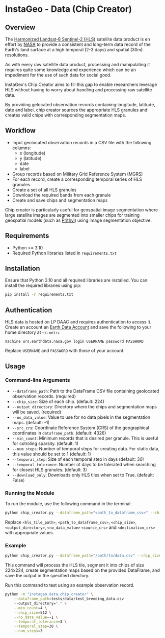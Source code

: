 # InstaGeo - Data (Chip Creator)

## Overview
The [Harmonized Landsat-8 Sentinel-2 (HLS)](https://hls.gsfc.nasa.gov/) satellite data product is en effort by [NASA](https://www.nasa.gov/) to provide a consistent and long-term data record of the Earth's land surface at a high temporal (2-3 days) and spatial (30m) resolutions.

As with every raw satellite data product, processing and manipulating it requires quite some knowledge and experience which can be an impediment for the use of such data for social good.

InstaGeo's Chip Creator aims to fill this gap to enable researchers leverage HLS without having to worry about handling and processing raw satellite data.

By providing gelocated observation records containing longitude, latitude, date and label, chip creator sources the appropriate HLS granules and creates valid chips with corresponding segmentation maps.

## Workflow
- Input geolocated observation records in a CSV file with the following columns:
    - x (longitude)
    - y (latitude)
    - date
    - label
- Group records based on Military Grid Reference System (MGRS)
- For each record, create a corresponding temporal series of HLS granules
- Create a set of all HLS granules
- Download the required bands from each granule
- Create and save chips and segmentation maps

Chip creator is particularly useful for geospatial image segmentation where large satellite images are segmented into smaller chips for training geospatial models (such as [Prithvi](https://huggingface.co/ibm-nasa-geospatial/Prithvi-100M)) using image segmentation objective.

## Requirements
- Python >= 3.10
- Required Python libraries listed in `requirements.txt`

## Installation
Ensure that Python 3.10 and all required libraries are installed. You can install the required libraries using pip:

```bash
pip install -r requirements.txt
```
## Authentication
HLS data is hosted on LP DAAC and requires authentication to access it. Create an account an [Earth Data Account](https://urs.earthdata.nasa.gov/) and save the following to your home directory at `~/.netrc`

 `machine urs.earthdata.nasa.gov login USERNAME password PASSWORD`

 Replace `USERNAME` and `PASSWORD` with those of your account.

## Usage

### Command-line Arguments
- `--dataframe_path`: Path to the DataFrame CSV file containing geolocated observation records. (required)
- `--chip_size`: Size of each chip. (default: 224)
- `--output_directory`: Directory where the chips and segmentation maps will be saved. (required)
- `--no_data_value`: Value to use for no data pixels in the segmentation maps. (default: -1)
- `--src_crs`: Coordinate Reference System (CRS) of the geographical coordinates in `dataframe_path`. (default: 4326)
- `--min_count`: Minimum records that is desired per granule. This is useful for cotroling sparsity. (default: 1)
- `--num_steps`: Number of temporal steps for creating data. For static data, this value should be set to 1 (default: 1)
- `--temporal_step`: Size of each temporal step in days (default: 30)
- `--temporal_tolerance`: Number of days to be tolerated when searching for closest HLS granules. (default: 3)
- `--download_only`: Downloads only HLS tiles when set to True. (default: False)


### Running the Module
To run the module, use the following command in the terminal:

```bash
python chip_creator.py --dataframe_path="<path_to_dataframe_csv>" --chip_size=<chip_size> --output_directory="<output_directory>" --no_data_value=<no_data_value> --src_crs=<source_crs>
```

Replace `<hls_tile_path>`, `<path_to_dataframe_csv>`, `<chip_size>`, `<output_directory>`, `<no_data_value>` `<source_crs>` and `<destination_crs>`  with appropriate values.

### Example
```bash
python chip_creator.py --dataframe_path="/path/to/data.csv" --chip_size=224 --output_directory="/path/to/output" --no_data_value=-1 --src_crs 4326
```

This command will process the HLS tile, segment it into chips of size 224x224, create segmentation maps based on the provided DataFrame, and save the output in the specified directory.

Run this command to test using an example observation record.

```bash
python -m "instageo.data.chip_creator" \
    --dataframe_path=tests/data/test_breeding_data.csv
    --output_directory="." \
    --min_count=4 \
    --chip_size=512 \
    --no_data_value=-1 \
    --temporal_tolerance=3 \
    --temporal_step=30 \
    --num_steps=3
```
